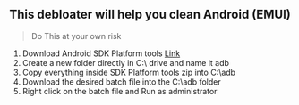 This debloater will help you clean Android (EMUI)
----------------------------------------------------
> Do This at your own risk
1. Download Android SDK Platform tools [Link](https://developer.android.com/studio/releases/platform-tools)
2. Create a new folder directly in C:\ drive and name it adb
3. Copy everything inside SDK Platform tools zip into C:\adb
4. Download the desired batch file into the C:\adb folder
5. Right click on the batch file and Run as administrator
